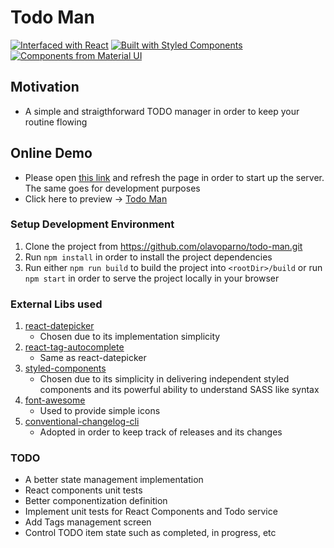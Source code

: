 # Todo Man

[![Interfaced with React](https://d2eip9sf3oo6c2.cloudfront.net/tags/images/000/000/026/square_128/react.png "Interfaced with React")](https://reactjs.org/)
[![Built with Styled Components](https://jpoissonnier.gallerycdn.vsassets.io/extensions/jpoissonnier/vscode-styled-components/0.0.26/1553589418918/Microsoft.VisualStudio.Services.Icons.Default "Built with Styled Components")](https://styled-components.com/)
[![Components from Material UI](https://d2.alternativeto.net/dist/icons/material-ui_125634.png?width=128&height=128&mode=crop&upscale=false "Components from Material UI")](https://material-ui.com/)

## Motivation
* A simple and straigthforward TODO manager in order to keep your routine flowing

## Online Demo
* Please open [this link](https://codesandbox.io/s/geru-todo-jp8cc) and refresh the page in order to start up the server. The same goes for development purposes
* Click here to preview -> [Todo Man](https://todoman.netlify.com/)

### Setup Development Environment
1. Clone the project from https://github.com/olavoparno/todo-man.git
2. Run `npm install` in order to install the project dependencies
3. Run either `npm run build` to build the project into `<rootDir>/build` or run `npm start` in order to serve the project locally in your browser

### External Libs used
1. [react-datepicker](https://github.com/Hacker0x01/react-datepicker)
   - Chosen due to its implementation simplicity
2. [react-tag-autocomplete](https://github.com/i-like-robots/react-tags#readme)
   - Same as react-datepicker
3. [styled-components](https://github.com/styled-components/styled-components)
   - Chosen due to its simplicity in delivering independent styled components and its powerful ability to understand SASS like syntax
4. [font-awesome](https://github.com/FortAwesome/react-fontawesome)
   - Used to provide simple icons
5. [conventional-changelog-cli](https://github.com/conventional-changelog/conventional-changelog/tree/master/packages/conventional-changelog-cli)
   - Adopted in order to keep track of releases and its changes

### TODO
* A better state management implementation
* React components unit tests
* Better componentization definition
* Implement unit tests for React Components and Todo service
* Add Tags management screen
* Control TODO item state such as completed, in progress, etc

